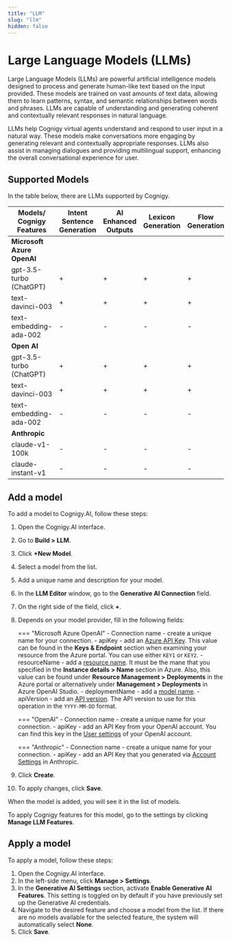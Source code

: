 ```yaml
---
title: "LLM"
slug: "llm"
hidden: false
---
```

# Large Language Models (LLMs)

Large Language Models (LLMs) are powerful artificial intelligence models designed to process and generate human-like text based on the input provided. These models are trained on vast amounts of text data, allowing them to learn patterns, syntax, and semantic relationships between words and phrases. LLMs are capable of understanding and generating coherent and contextually relevant responses in natural language.

LLMs help Cognigy virtual agents understand and respond to user input in a natural way. These models make conversations more engaging by generating relevant and contextually appropriate responses. LLMs also assist in managing dialogues and providing multilingual support, enhancing the overall conversational experience for user.


## Supported Models

In the table below, there are LLMs supported by Cognigy.

| Models/<br>Cognigy Features | Intent Sentence Generation | AI Enhanced Outputs | Lexicon Generation | Flow Generation | GPT Conversation Node | GPT Prompt Node | Generate Node Output | Knowledge Search |
|-----------------------------|----------------------------|---------------------|--------------------|-----------------|-----------------------|-----------------|----------------------|------------------|
| **Microsoft Azure OpenAI**  |                            |                     |                    |                 |                       |                 |                      |                  |
| gpt-3.5-turbo (ChatGPT)     | +                          | +                   | +                  | +               | -                     | +               | -                    | -                |
| text-davinci-003            | +                          | +                   | +                  | +               | +                     | +               | +                    | -                |
| text-embedding-ada-002      | -                          | -                   | -                  | -               | -                     | -               | -                    | +                |
| **Open AI**                 |                            |                     |                    |                 |                       |                 |                      |                  |
| gpt-3.5-turbo (ChatGPT)     | +                          | +                   | +                  | +               | -                     | +               | -                    | -                |
| text-davinci-003            | +                          | +                   | +                  | +               | +                     | +               | +                    | -                |
| text-embedding-ada-002      | -                          | -                   | -                  | -               | -                     | -               | -                    | +                |
| **Anthropic**               |                            |                     |                    |                 |                       |                 |                      |                  |
| claude-v1-100k              | -                          | -                   | -                  | -               | -                     | +               | -                    | -                |
| claude-instant-v1           | -                          | -                   | -                  | -               | -                     | +               | -                    | -                |


## Add a model

To add a model to Cognigy.AI, follow these steps:

1. Open the Cognigy.AI interface.
2. Go to **Build > LLM**. 
3. Click **+New Model**. 
4. Select a model from the list. 
5. Add a unique name and description for your model. 
6. In the **LLM Editor** window, go to the **Generative AI Connection** field. 
7. On the right side of the field, click **+**. 
8. Depends on your model provider, fill in the following fields:

    === "Microsoft Azure OpenAI"
        - Connection name -  create a unique name for your connection.
        - apiKey - add an [Azure API Key](https://learn.microsoft.com/en-us/azure/cognitive-services/openai/quickstart?tabs=command-line&pivots=rest-api#retrieve-key-and-endpoint). This value can be found in the **Keys & Endpoint** section when examining your resource from the Azure portal. You can use either `KEY1` or `KEY2`.
        - resourceName - add a [resource name](https://learn.microsoft.com/en-us/azure/cognitive-services/openai/how-to/create-resource?pivots=web-portal#create-a-resource). It must be the mane that you specified in the **Instance details > Name** section in Azure. Also, this value can be found under **Resource Management > Deployments** in the Azure portal or alternatively under **Management > Deployments** in Azure OpenAI Studio.
        - deploymentName - add a [model name](https://learn.microsoft.com/en-us/azure/cognitive-services/openai/how-to/create-resource?pivots=web-portal#deploy-a-model). 
        - apiVersion - add an [API version](https://learn.microsoft.com/en-us/azure/cognitive-services/openai/reference#rest-api-versioning). The API version to use for this operation in the `YYYY-MM-DD` format.

    === "OpenAI"
        - Connection name - create a unique name for your connection.
        - apiKey - add an API Key from your OpenAI account. You can find this key in the [User settings](https://help.openai.com/en/articles/4936850-where-do-i-find-my-secret-api-key) of your OpenAI account. 

    === "Anthropic"
        - Connection name - create a unique name for your connection.
        - apiKey - add an API Key that you generated via [Account Settings](https://console.anthropic.com/docs/api#accessing-the-api) in Anthropic.

9. Click **Create**.
10. To apply changes, click **Save**.

When the model is added, you will see it in the list of models.

To apply Cognigy features for this model, go to the settings by clicking **Manage LLM Features**.

## Apply a model

To apply a model, follow these steps:

1. Open the Cognigy.AI interface.
2. In the left-side menu, click **Manage > Settings**.
3. In the **Generative AI Settings** section, activate **Enable Generative AI Features**. This setting is toggled on by default if you have previously set up the Generative AI credentials. 
4. Navigate to the desired feature and choose a model from the list. If there are no models available for the selected feature, the system will automatically select **None**. 
5. Click **Save**.

